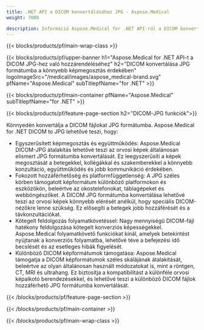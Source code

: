 ```yaml
---
title: .NET API a DICOM konvertálásához JPG - Aspose.Medical
weight: 7000

description: Információ Aspose.Medical for .NET API-ról a DICOM konvertálásához JPG
---
```


{{< blocks/products/pf/main-wrap-class >}}

{{< blocks/products/pf/upper-banner h1="Aspose.Medical for .NET API-t a DICOM JPG-hez való hozzárendeléséhez" h2="DICOM konvertálása JPG formátumba a könnyebb képmegosztás érdekében" logoImageSrc="/medical/images/aspose_medical-brand.svg" pfName="Aspose.Medical" subTitlepfName="for .NET" >}}

{{< blocks/products/pf/main-container pfName="Aspose.Medical" subTitlepfName="for .NET" >}}

{{< blocks/products/pf/feature-page-section h2="DICOM-JPG funkciók">}}

<p>Könnyedén konvertálja a DICOM fájlokat JPG formátumba. Aspose.Medical for .NET DICOM to JPG lehetővé teszi, hogy:</p>

<ul>
<li>Egyszerűsített képmegosztás és együttműködés: Aspose.Medical DICOM-JPG átalakítás lehetővé teszi az orvosi képek általánosan elismert JPG formátumba konvertálását. Ez leegyszerűsíti a képek megosztását a betegekkel, kollégákkal és szakemberekkel a könnyebb konzultáció, együttműködés és jobb kommunikáció érdekében.</li>
<li>Fokozott hozzáférhetőség és platformfüggetlenség: A JPG széles körben támogatott képformátum különböző platformokon és eszközökön, beleértve az okostelefonokat, táblagépeket és webböngészőket. A DICOM JPG formátumba konvertálása lehetővé teszi az orvosi képek könnyebb elérését anélkül, hogy speciális DICOM-nézőkre lenne szükség. Ez elősegíti a betegek jobb hozzáférését és a távkonzultációkat.</li>
<li>Kötegelt feldolgozás folyamatkövetéssel: Nagy mennyiségű DICOM-fájl hatékony feldolgozása kötegelt konverziós képességekkel. Aspose.Medical folyamatkövető funkciókat kínál, amelyek betekintést nyújtanak a konverziós folyamatba, lehetővé téve a befejezési idő becslését és az esetleges hibák figyelését.</li>
<li>Különböző DICOM képformátumok támogatása: Aspose.Medical támogatja a DICOM képformátumok széles skálájának átalakítását, beleértve az olyan általánosan használt módozatokat is, mint a röntgen, CT, MRI és ultrahang. Ez biztosítja a kompatibilitást a különféle orvosi képalkotó berendezésekkel, és lehetővé teszi a különböző DICOM fájlok hozzáférhető JPG formátumba konvertálását.</li>
</ul>

{{< /blocks/products/pf/feature-page-section >}}

{{< /blocks/products/pf/main-container >}}

{{< /blocks/products/pf/main-wrap-class >}}